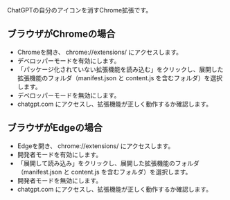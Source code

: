 ChatGPTの自分のアイコンを消すChrome拡張です。

## ブラウザがChromeの場合

- Chromeを開き、 chrome://extensions/ にアクセスします。
- デベロッパーモードを有効にします。
- 「パッケージ化されていない拡張機能を読み込む」をクリックし、展開した拡張機能のフォルダ（manifest.json と content.js を含むフォルダ）を選択します。
- デベロッパーモードを無効にします。
- chatgpt.com にアクセスし、拡張機能が正しく動作するか確認します。


## ブラウザがEdgeの場合

- Edgeを開き、 chrome://extensions/ にアクセスします。
- 開発者モードを有効にします。
- 「展開して読み込み」をクリックし、展開した拡張機能のフォルダ（manifest.json と content.js を含むフォルダ）を選択します。
- 開発者モードを無効にします。
- chatgpt.com にアクセスし、拡張機能が正しく動作するか確認します。
